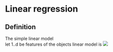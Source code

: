 # Linear regression

## Definition

The simple linear model  
let 1..d be features of the objects
linear model is
<img src="https://render.githubusercontent.com/render/math?math={\color{red}a(x) = w_0 + w_1*x_1 + ... + w_d*x_d}">
